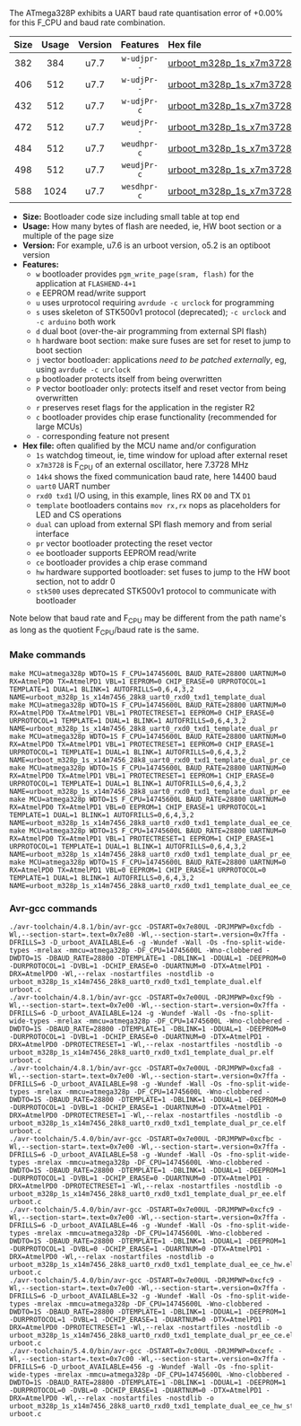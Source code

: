 The ATmega328P exhibits a UART baud rate quantisation error of +0.00% for this F_CPU and baud rate combination.

|Size|Usage|Version|Features|Hex file|
|:-:|:-:|:-:|:-:|:--|
|382|384|u7.7|`w-udjpr--`|[urboot_m328p_1s_x7m3728_14k4_uart0_rxd0_txd1_template_dual.hex](https://raw.githubusercontent.com/stefanrueger/urboot.hex/main/boards/urclockusb/atmega328p/watchdog_1_s/external_oscillator/%2B7m372800_hz/%2B%2B14k4_baud/uart0_rxd0_txd1/template_dual/urboot_m328p_1s_x7m3728_14k4_uart0_rxd0_txd1_template_dual.hex)|
|406|512|u7.7|`w-udjPr--`|[urboot_m328p_1s_x7m3728_14k4_uart0_rxd0_txd1_template_dual_pr.hex](https://raw.githubusercontent.com/stefanrueger/urboot.hex/main/boards/urclockusb/atmega328p/watchdog_1_s/external_oscillator/%2B7m372800_hz/%2B%2B14k4_baud/uart0_rxd0_txd1/template_dual/urboot_m328p_1s_x7m3728_14k4_uart0_rxd0_txd1_template_dual_pr.hex)|
|432|512|u7.7|`w-udjPr-c`|[urboot_m328p_1s_x7m3728_14k4_uart0_rxd0_txd1_template_dual_pr_ce.hex](https://raw.githubusercontent.com/stefanrueger/urboot.hex/main/boards/urclockusb/atmega328p/watchdog_1_s/external_oscillator/%2B7m372800_hz/%2B%2B14k4_baud/uart0_rxd0_txd1/template_dual/urboot_m328p_1s_x7m3728_14k4_uart0_rxd0_txd1_template_dual_pr_ce.hex)|
|472|512|u7.7|`weudjPr--`|[urboot_m328p_1s_x7m3728_14k4_uart0_rxd0_txd1_template_dual_pr_ee.hex](https://raw.githubusercontent.com/stefanrueger/urboot.hex/main/boards/urclockusb/atmega328p/watchdog_1_s/external_oscillator/%2B7m372800_hz/%2B%2B14k4_baud/uart0_rxd0_txd1/template_dual/urboot_m328p_1s_x7m3728_14k4_uart0_rxd0_txd1_template_dual_pr_ee.hex)|
|484|512|u7.7|`weudhpr-c`|[urboot_m328p_1s_x7m3728_14k4_uart0_rxd0_txd1_template_dual_ee_ce_hw.hex](https://raw.githubusercontent.com/stefanrueger/urboot.hex/main/boards/urclockusb/atmega328p/watchdog_1_s/external_oscillator/%2B7m372800_hz/%2B%2B14k4_baud/uart0_rxd0_txd1/template_dual/urboot_m328p_1s_x7m3728_14k4_uart0_rxd0_txd1_template_dual_ee_ce_hw.hex)|
|498|512|u7.7|`weudjPr-c`|[urboot_m328p_1s_x7m3728_14k4_uart0_rxd0_txd1_template_dual_pr_ee_ce.hex](https://raw.githubusercontent.com/stefanrueger/urboot.hex/main/boards/urclockusb/atmega328p/watchdog_1_s/external_oscillator/%2B7m372800_hz/%2B%2B14k4_baud/uart0_rxd0_txd1/template_dual/urboot_m328p_1s_x7m3728_14k4_uart0_rxd0_txd1_template_dual_pr_ee_ce.hex)|
|588|1024|u7.7|`wesdhpr-c`|[urboot_m328p_1s_x7m3728_14k4_uart0_rxd0_txd1_template_dual_ee_ce_hw_stk500.hex](https://raw.githubusercontent.com/stefanrueger/urboot.hex/main/boards/urclockusb/atmega328p/watchdog_1_s/external_oscillator/%2B7m372800_hz/%2B%2B14k4_baud/uart0_rxd0_txd1/template_dual/urboot_m328p_1s_x7m3728_14k4_uart0_rxd0_txd1_template_dual_ee_ce_hw_stk500.hex)|

- **Size:** Bootloader code size including small table at top end
- **Usage:** How many bytes of flash are needed, ie, HW boot section or a multiple of the page size
- **Version:** For example, u7.6 is an urboot version, o5.2 is an optiboot version
- **Features:**
  + `w` bootloader provides `pgm_write_page(sram, flash)` for the application at `FLASHEND-4+1`
  + `e` EEPROM read/write support
  + `u` uses urprotocol requiring `avrdude -c urclock` for programming
  + `s` uses skeleton of STK500v1 protocol (deprecated); `-c urclock` and `-c arduino` both work
  + `d` dual boot (over-the-air programming from external SPI flash)
  + `h` hardware boot section: make sure fuses are set for reset to jump to boot section
  + `j` vector bootloader: applications *need to be patched externally*, eg, using `avrdude -c urclock`
  + `p` bootloader protects itself from being overwritten
  + `P` vector bootloader only: protects itself and reset vector from being overwritten
  + `r` preserves reset flags for the application in the register R2
  + `c` bootloader provides chip erase functionality (recommended for large MCUs)
  + `-` corresponding feature not present
- **Hex file:** often qualified by the MCU name and/or configuration
  + `1s` watchdog timeout, ie, time window for upload after external reset
  + `x7m3728` is F<sub>CPU</sub> of an external oscillator, here 7.3728 MHz
  + `14k4` shows the fixed communication baud rate, here 14400 baud
  + `uart0` UART number
  + `rxd0 txd1` I/O using, in this example, lines RX `D0` and TX `D1`
  + `template` bootloaders contains `mov rx,rx` nops as placeholders for LED and CS operations
  + `dual` can upload from external SPI flash memory and from serial interface
  + `pr` vector bootloader protecting the reset vector
  + `ee` bootloader supports EEPROM read/write
  + `ce` bootloader provides a chip erase command
  + `hw` hardware supported bootloader: set fuses to jump to the HW boot section, not to addr 0
  + `stk500` uses deprecated STK500v1 protocol to communicate with bootloader


Note below that baud rate and F<sub>CPU</sub> may be different from the path name's as long as the quotient F<sub>CPU</sub>/baud rate is the same.

### Make commands
```
make MCU=atmega328p WDTO=1S F_CPU=14745600L BAUD_RATE=28800 UARTNUM=0 RX=AtmelPD0 TX=AtmelPD1 VBL=1 EEPROM=0 CHIP_ERASE=0 URPROTOCOL=1 TEMPLATE=1 DUAL=1 BLINK=1 AUTOFRILLS=0,6,4,3,2 NAME=urboot_m328p_1s_x14m7456_28k8_uart0_rxd0_txd1_template_dual
make MCU=atmega328p WDTO=1S F_CPU=14745600L BAUD_RATE=28800 UARTNUM=0 RX=AtmelPD0 TX=AtmelPD1 VBL=1 PROTECTRESET=1 EEPROM=0 CHIP_ERASE=0 URPROTOCOL=1 TEMPLATE=1 DUAL=1 BLINK=1 AUTOFRILLS=0,6,4,3,2 NAME=urboot_m328p_1s_x14m7456_28k8_uart0_rxd0_txd1_template_dual_pr
make MCU=atmega328p WDTO=1S F_CPU=14745600L BAUD_RATE=28800 UARTNUM=0 RX=AtmelPD0 TX=AtmelPD1 VBL=1 PROTECTRESET=1 EEPROM=0 CHIP_ERASE=1 URPROTOCOL=1 TEMPLATE=1 DUAL=1 BLINK=1 AUTOFRILLS=0,6,4,3,2 NAME=urboot_m328p_1s_x14m7456_28k8_uart0_rxd0_txd1_template_dual_pr_ce
make MCU=atmega328p WDTO=1S F_CPU=14745600L BAUD_RATE=28800 UARTNUM=0 RX=AtmelPD0 TX=AtmelPD1 VBL=1 PROTECTRESET=1 EEPROM=1 CHIP_ERASE=0 URPROTOCOL=1 TEMPLATE=1 DUAL=1 BLINK=1 AUTOFRILLS=0,6,4,3,2 NAME=urboot_m328p_1s_x14m7456_28k8_uart0_rxd0_txd1_template_dual_pr_ee
make MCU=atmega328p WDTO=1S F_CPU=14745600L BAUD_RATE=28800 UARTNUM=0 RX=AtmelPD0 TX=AtmelPD1 VBL=0 EEPROM=1 CHIP_ERASE=1 URPROTOCOL=1 TEMPLATE=1 DUAL=1 BLINK=1 AUTOFRILLS=0,6,4,3,2 NAME=urboot_m328p_1s_x14m7456_28k8_uart0_rxd0_txd1_template_dual_ee_ce_hw
make MCU=atmega328p WDTO=1S F_CPU=14745600L BAUD_RATE=28800 UARTNUM=0 RX=AtmelPD0 TX=AtmelPD1 VBL=1 PROTECTRESET=1 EEPROM=1 CHIP_ERASE=1 URPROTOCOL=1 TEMPLATE=1 DUAL=1 BLINK=1 AUTOFRILLS=0,6,4,3,2 NAME=urboot_m328p_1s_x14m7456_28k8_uart0_rxd0_txd1_template_dual_pr_ee_ce
make MCU=atmega328p WDTO=1S F_CPU=14745600L BAUD_RATE=28800 UARTNUM=0 RX=AtmelPD0 TX=AtmelPD1 VBL=0 EEPROM=1 CHIP_ERASE=1 URPROTOCOL=0 TEMPLATE=1 DUAL=1 BLINK=1 AUTOFRILLS=0,6,4,3,2 NAME=urboot_m328p_1s_x14m7456_28k8_uart0_rxd0_txd1_template_dual_ee_ce_hw_stk500
```

### Avr-gcc commands
```
./avr-toolchain/4.8.1/bin/avr-gcc -DSTART=0x7e80UL -DRJMPWP=0xcfdb -Wl,--section-start=.text=0x7e80 -Wl,--section-start=.version=0x7ffa -DFRILLS=3 -D_urboot_AVAILABLE=6 -g -Wundef -Wall -Os -fno-split-wide-types -mrelax -mmcu=atmega328p -DF_CPU=14745600L -Wno-clobbered -DWDTO=1S -DBAUD_RATE=28800 -DTEMPLATE=1 -DBLINK=1 -DDUAL=1 -DEEPROM=0 -DURPROTOCOL=1 -DVBL=1 -DCHIP_ERASE=0 -DUARTNUM=0 -DTX=AtmelPD1 -DRX=AtmelPD0 -Wl,--relax -nostartfiles -nostdlib -o urboot_m328p_1s_x14m7456_28k8_uart0_rxd0_txd1_template_dual.elf urboot.c
./avr-toolchain/4.8.1/bin/avr-gcc -DSTART=0x7e00UL -DRJMPWP=0xcf9b -Wl,--section-start=.text=0x7e00 -Wl,--section-start=.version=0x7ffa -DFRILLS=6 -D_urboot_AVAILABLE=124 -g -Wundef -Wall -Os -fno-split-wide-types -mrelax -mmcu=atmega328p -DF_CPU=14745600L -Wno-clobbered -DWDTO=1S -DBAUD_RATE=28800 -DTEMPLATE=1 -DBLINK=1 -DDUAL=1 -DEEPROM=0 -DURPROTOCOL=1 -DVBL=1 -DCHIP_ERASE=0 -DUARTNUM=0 -DTX=AtmelPD1 -DRX=AtmelPD0 -DPROTECTRESET=1 -Wl,--relax -nostartfiles -nostdlib -o urboot_m328p_1s_x14m7456_28k8_uart0_rxd0_txd1_template_dual_pr.elf urboot.c
./avr-toolchain/4.8.1/bin/avr-gcc -DSTART=0x7e00UL -DRJMPWP=0xcfa8 -Wl,--section-start=.text=0x7e00 -Wl,--section-start=.version=0x7ffa -DFRILLS=6 -D_urboot_AVAILABLE=98 -g -Wundef -Wall -Os -fno-split-wide-types -mrelax -mmcu=atmega328p -DF_CPU=14745600L -Wno-clobbered -DWDTO=1S -DBAUD_RATE=28800 -DTEMPLATE=1 -DBLINK=1 -DDUAL=1 -DEEPROM=0 -DURPROTOCOL=1 -DVBL=1 -DCHIP_ERASE=1 -DUARTNUM=0 -DTX=AtmelPD1 -DRX=AtmelPD0 -DPROTECTRESET=1 -Wl,--relax -nostartfiles -nostdlib -o urboot_m328p_1s_x14m7456_28k8_uart0_rxd0_txd1_template_dual_pr_ce.elf urboot.c
./avr-toolchain/5.4.0/bin/avr-gcc -DSTART=0x7e00UL -DRJMPWP=0xcfbc -Wl,--section-start=.text=0x7e00 -Wl,--section-start=.version=0x7ffa -DFRILLS=6 -D_urboot_AVAILABLE=58 -g -Wundef -Wall -Os -fno-split-wide-types -mrelax -mmcu=atmega328p -DF_CPU=14745600L -Wno-clobbered -DWDTO=1S -DBAUD_RATE=28800 -DTEMPLATE=1 -DBLINK=1 -DDUAL=1 -DEEPROM=1 -DURPROTOCOL=1 -DVBL=1 -DCHIP_ERASE=0 -DUARTNUM=0 -DTX=AtmelPD1 -DRX=AtmelPD0 -DPROTECTRESET=1 -Wl,--relax -nostartfiles -nostdlib -o urboot_m328p_1s_x14m7456_28k8_uart0_rxd0_txd1_template_dual_pr_ee.elf urboot.c
./avr-toolchain/5.4.0/bin/avr-gcc -DSTART=0x7e00UL -DRJMPWP=0xcfc9 -Wl,--section-start=.text=0x7e00 -Wl,--section-start=.version=0x7ffa -DFRILLS=6 -D_urboot_AVAILABLE=46 -g -Wundef -Wall -Os -fno-split-wide-types -mrelax -mmcu=atmega328p -DF_CPU=14745600L -Wno-clobbered -DWDTO=1S -DBAUD_RATE=28800 -DTEMPLATE=1 -DBLINK=1 -DDUAL=1 -DEEPROM=1 -DURPROTOCOL=1 -DVBL=0 -DCHIP_ERASE=1 -DUARTNUM=0 -DTX=AtmelPD1 -DRX=AtmelPD0 -Wl,--relax -nostartfiles -nostdlib -o urboot_m328p_1s_x14m7456_28k8_uart0_rxd0_txd1_template_dual_ee_ce_hw.elf urboot.c
./avr-toolchain/5.4.0/bin/avr-gcc -DSTART=0x7e00UL -DRJMPWP=0xcfc9 -Wl,--section-start=.text=0x7e00 -Wl,--section-start=.version=0x7ffa -DFRILLS=6 -D_urboot_AVAILABLE=32 -g -Wundef -Wall -Os -fno-split-wide-types -mrelax -mmcu=atmega328p -DF_CPU=14745600L -Wno-clobbered -DWDTO=1S -DBAUD_RATE=28800 -DTEMPLATE=1 -DBLINK=1 -DDUAL=1 -DEEPROM=1 -DURPROTOCOL=1 -DVBL=1 -DCHIP_ERASE=1 -DUARTNUM=0 -DTX=AtmelPD1 -DRX=AtmelPD0 -DPROTECTRESET=1 -Wl,--relax -nostartfiles -nostdlib -o urboot_m328p_1s_x14m7456_28k8_uart0_rxd0_txd1_template_dual_pr_ee_ce.elf urboot.c
./avr-toolchain/5.4.0/bin/avr-gcc -DSTART=0x7c00UL -DRJMPWP=0xcefc -Wl,--section-start=.text=0x7c00 -Wl,--section-start=.version=0x7ffa -DFRILLS=6 -D_urboot_AVAILABLE=456 -g -Wundef -Wall -Os -fno-split-wide-types -mrelax -mmcu=atmega328p -DF_CPU=14745600L -Wno-clobbered -DWDTO=1S -DBAUD_RATE=28800 -DTEMPLATE=1 -DBLINK=1 -DDUAL=1 -DEEPROM=1 -DURPROTOCOL=0 -DVBL=0 -DCHIP_ERASE=1 -DUARTNUM=0 -DTX=AtmelPD1 -DRX=AtmelPD0 -Wl,--relax -nostartfiles -nostdlib -o urboot_m328p_1s_x14m7456_28k8_uart0_rxd0_txd1_template_dual_ee_ce_hw_stk500.elf urboot.c
```

